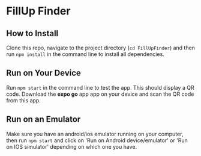 # FillUp Finder

## How to Install

Clone this repo, navigate to the project directory (`cd FillUpFinder`) and then run `npm install` in the command line to install all dependencies.

## Run on Your Device

Run `npm start` in the command line to test the app. This should display a QR code. Download the **expo go** app app on your device and scan the QR code from this app.

## Run on an Emulator

Make sure you have an android/ios emulator running on your computer, then run `npm start` and click on 'Run on Android device/emulator' or 'Run on IOS simulator' depending on which one you have.
